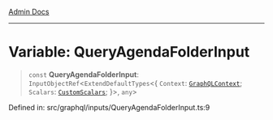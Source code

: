 [Admin Docs](/)

***

# Variable: QueryAgendaFolderInput

> `const` **QueryAgendaFolderInput**: `InputObjectRef`\<`ExtendDefaultTypes`\<\{ `Context`: [`GraphQLContext`](../../../context/type-aliases/GraphQLContext.md); `Scalars`: [`CustomScalars`](../../../scalars/type-aliases/CustomScalars.md); \}\>, `any`\>

Defined in: src/graphql/inputs/QueryAgendaFolderInput.ts:9
